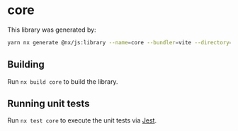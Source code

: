# core

This library was generated by:

```sh
yarn nx generate @nx/js:library --name=core --bundler=vite --directory=libs --importPath=@geovanni/core --projectNameAndRootFormat=derived --unitTestRunner=jest --no-interactive
```

## Building

Run `nx build core` to build the library.

## Running unit tests

Run `nx test core` to execute the unit tests via [Jest](https://jestjs.io).
